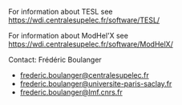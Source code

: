For information about TESL see <https://wdi.centralesupelec.fr/software/TESL/>

For information about ModHel'X see <https://wdi.centralesupelec.fr/software/ModHelX/>

Contact: Frédéric Boulanger
* <frederic.boulanger@centralesupelec.fr>
* <frederic.boulanger@universite-paris-saclay.fr>
* <frederic.boulanger@lmf.cnrs.fr>
